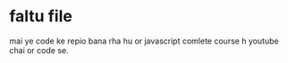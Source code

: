 # faltu file
mai ye code ke repio bana rha hu or javascript comlete course h youtube chai or code se.
